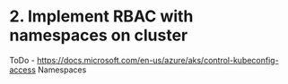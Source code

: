 # 2. Implement RBAC with namespaces on cluster

ToDo -
https://docs.microsoft.com/en-us/azure/aks/control-kubeconfig-access
Namespaces
